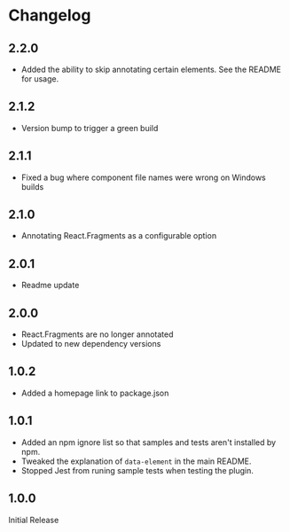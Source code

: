 # Changelog

## 2.2.0

- Added the ability to skip annotating certain elements. See the README for usage.

## 2.1.2

- Version bump to trigger a green build

## 2.1.1

- Fixed a bug where component file names were wrong on Windows builds

## 2.1.0

- Annotating React.Fragments as a configurable option

## 2.0.1

- Readme update

## 2.0.0

- React.Fragments are no longer annotated
- Updated to new dependency versions

## 1.0.2

- Added a homepage link to package.json

## 1.0.1

- Added an npm ignore list so that samples and tests aren't installed by npm.
- Tweaked the explanation of `data-element` in the main README.
- Stopped Jest from runing sample tests when testing the plugin. 

## 1.0.0

Initial Release
